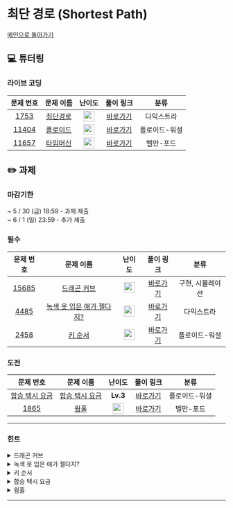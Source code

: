 # 최단 경로 (Shortest Path)
[메인으로 돌아가기](https://github.com/Altu-Bitu-8/Notice) 

## 💻 튜터링

### 라이브 코딩
| 문제 번호 | 문제 이름 | 난이도 | 풀이 링크 | 분류 |
| :-: | :-: | :-: | :-: | :-: |
| [1753](https://www.acmicpc.net/problem/1753) | [최단경로](https://www.acmicpc.net/problem/1753) | <img height="25px" width="25px" src="https://static.solved.ac/tier_small/12.svg"/> | [바로가기](https://github.com/Altu-Bitu-8/Notice/blob/main/13_%EC%B5%9C%EB%8B%A8%EA%B2%BD%EB%A1%9C/%EB%9D%BC%EC%9D%B4%EB%B8%8C%EC%BD%94%EB%94%A9/1753.cpp) | 다익스트라 |
| [11404](https://www.acmicpc.net/problem/11404) | [플로이드](https://www.acmicpc.net/problem/11404) | <img height="25px" width="25px" src="https://static.solved.ac/tier_small/12.svg"/> | [바로가기](https://github.com/Altu-Bitu-8/Notice/blob/main/13_%EC%B5%9C%EB%8B%A8%EA%B2%BD%EB%A1%9C/%EB%9D%BC%EC%9D%B4%EB%B8%8C%EC%BD%94%EB%94%A9/11404.cpp) | 플로이드-워셜 |
| [11657](https://www.acmicpc.net/problem/11657) | [타임머신](https://www.acmicpc.net/problem/11657) | <img height="25px" width="25px" src="https://static.solved.ac/tier_small/12.svg"/> | [바로가기](https://github.com/Altu-Bitu-8/Notice/blob/main/13_%EC%B5%9C%EB%8B%A8%EA%B2%BD%EB%A1%9C/%EB%9D%BC%EC%9D%B4%EB%B8%8C%EC%BD%94%EB%94%A9/11657.cpp) | 벨만-포드 |

## ✏️ 과제

### 마감기한

~ 5 / 30 (금) 18:59 - 과제 제출 </br>
~ 6 / 1 (일) 23:59 - 추가 제출 </br>

### 필수
| 문제 번호 | 문제 이름 | 난이도 | 풀이 링크 | 분류 |
| :-: | :-: | :-: | :-: | :-: |
| [15685](https://www.acmicpc.net/problem/15685) | [드래곤 커브](https://www.acmicpc.net/problem/15685) | <img height="25px" width="25px" src="https://static.solved.ac/tier_small/13.svg"/> | [바로가기](https://github.com/Altu-Bitu-8/Notice/blob/main/13_%EC%B5%9C%EB%8B%A8%EA%B2%BD%EB%A1%9C/%ED%95%84%EC%88%98/15685.cpp) | 구현, 시뮬레이션 |
| [4485](https://www.acmicpc.net/problem/4485) | [녹색 옷 입은 애가 젤다지?](https://www.acmicpc.net/problem/4485) | <img height="25px" width="25px" src="https://static.solved.ac/tier_small/12.svg"/> | [바로가기](https://github.com/Altu-Bitu-8/Notice/blob/main/13_%EC%B5%9C%EB%8B%A8%EA%B2%BD%EB%A1%9C/%ED%95%84%EC%88%98/4485.cpp) | 다익스트라 |
| [2458](https://www.acmicpc.net/problem/2458) | [키 순서](https://www.acmicpc.net/problem/2458) | <img height="25px" width="25px" src="https://static.solved.ac/tier_small/12.svg"/> | [바로가기](https://github.com/Altu-Bitu-8/Notice/blob/main/13_%EC%B5%9C%EB%8B%A8%EA%B2%BD%EB%A1%9C/%ED%95%84%EC%88%98/2458.cpp) | 플로이드-워셜 |

### 도전
| 문제 번호 | 문제 이름 | 난이도 | 풀이 링크 | 분류 |
| :-: | :-: | :-: | :-: | :-: |
| [합승 택시 요금](https://school.programmers.co.kr/learn/courses/30/lessons/72413) | [합승 택시 요금](https://school.programmers.co.kr/learn/courses/30/lessons/72413) | **Lv.3** | [바로가기](https://github.com/Altu-Bitu-8/Notice/blob/main/13_%EC%B5%9C%EB%8B%A8%EA%B2%BD%EB%A1%9C/%EB%8F%84%EC%A0%84/%ED%95%A9%EC%8A%B9%ED%83%9D%EC%8B%9C.cpp) | 플로이드-워셜 |
| [1865](https://www.acmicpc.net/problem/1865) | [웜홀](https://www.acmicpc.net/problem/1865) | <img height="25px" width="25px" src="https://static.solved.ac/tier_small/13.svg"/> | [바로가기](https://github.com/Altu-Bitu-8/Notice/blob/main/13_%EC%B5%9C%EB%8B%A8%EA%B2%BD%EB%A1%9C/%EB%8F%84%EC%A0%84/1865.cpp) | 벨만-포드 |
---

### 힌트
<details><summary>드래곤 커브</summary><div markdown="1">&nbsp;&nbsp;&nbsp;&nbsp;뱀의 머리와 꼬리에 변화가 생기고 있네요! 어떤 자료구조가 필요할까요? 뱀의 현재 위치를 직접 나타내보는 것도 좋을 것 같네요.</div></details>
<details><summary>녹색 옷 입은 애가 젤다지?</summary><div markdown="1">&nbsp;&nbsp;&nbsp;&nbsp;금액을 최소로 하며 이동해야 하네요. 어떤 알고리즘을 이용해야 할까요? 그래프가 nxn 크기의 2차원 형태로 주어진 점에 주의하세요!</div></details>
<details><summary>키 순서</summary><div markdown="1">&nbsp;&nbsp;&nbsp;&nbsp;두 사람 사이의 키 순위를 비교해볼까요? 나와 상대방과의 키 순위를 안다는 것은 내가 상대방과의 키 우열을 알거나 상대방이 나와의 키 우열을 안다는 것과 같습니다.</div></details>
<details><summary>합승 택시 요금</summary><div markdown="1">&nbsp;&nbsp;&nbsp;&nbsp;함께 합승할 수 있는 지점은 총 몇 개인가요? 계산에 고려해야 할 가능한 시작, 도착 지점의 쌍이 어떻게 될까요?</div></details>
<details><summary>웜홀</summary><div markdown="1">&nbsp;&nbsp;&nbsp;&nbsp;시간이 뒤로 갈 수 있다네요? 음수 가중치일때 사용할 수 있는 알고리즘을 배웠었죠! 것보다 벨만 포드는 분명 출발점이 특정한 한 점일때 가능한 알고리즘이라고 배웠는데,시작지점이 정해져있지 않네요. 그런데 특정 정점 하나만 확인하면 해당 정점과 단절된 노드가 포함된 음수 사이클을 발견할 수 없죠! 우리는 최단거리에는 관심이 없고, 오로지 음수 사이클의 존재 여부만 확인하고 싶은 상황에서 어떻게 하면 될까요?</div></details>

---
